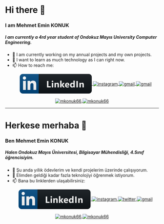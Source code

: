 
<h1>Hi there 👋</h1>
<h3> I am Mehmet Emin KONUK</h3>
<h5> I am currently a 4rd year student of Ondokuz Mayıs University Computer Engineering.</h5>

<ul>
  <li>🔭 I am currently working on my annual projects and my own projects.</li>
 <li>🌱 I want to learn as much technology as I can right now.</li>
 <li>📫 How to reach me: </li>
  <p align="center">
  <a href="https://www.linkedin.com/in/mkonuk66/">
    <img align="center" src="https://github.com/ryihan/ryihan-material/blob/main/Icon/linkedin.svg" alt="linkedin" />
  </a>
  <a href="https://www.instagram.com/mkonuk66">
    <img align="center" src="https://github.com/keikomori/icons-badges/blob/master/badges/Instagram/instagram.svg" alt="instagram" />
  </a> 
  <a href="https://www.twitter.com/mkonuk66">
    <img align="center" src="https://github.com/keikomori/icons-badges/blob/master/badges/Twitter/twitter.svg" alt="gmail" />
  </a>
  <a href="mailto:info@mkonuk.com">
    <img align="center" src="https://github.com/keikomori/icons-badges/blob/master/badges/Gmail/gmail.svg" alt="gmail" />
  </a>
</p>
</ul>

<p align="center">
	<a href="https://github.com/mkonuk66">
		  <img height="165em" align="center" src="https://github-readme-stats.vercel.app/api?username=mkonuk66&show_icons=true&locale=en&include_all_commits=true&count_private=true" alt="mkonuk66"/>
		  <img height="165em" align="center" src="https://github-readme-stats.vercel.app/api/top-langs?username=mkonuk66&show_icons=true&locale=en&layout=compact&langs_count=8" alt="mkonuk66"/>
	</a>
</p>

<hr />

<h1> Herkese merhaba 👋</h1>
<h3>Ben Mehmet Emin KONUK</h3>
<h5> Halen Ondokuz Mayıs Üniversitesi, Bilgisayar Mühendisliği, 4.Sınıf öğrencisiyim.</h5>

<ul>
  <li>🔭 Şu anda yıllık ödevlerim ve kendi projelerim üzerinde çalışıyorum.</li>
 <li>🌱 Elimden geldiği kadar fazla teknolojiyi öğrenmek istiyorum.</li>
 <li>📫 Bana bu linklerden ulaşabilirsiniz: </li>
  <p align="center">
  <a href="https://www.linkedin.com/in/mkonuk66/">
    <img align="center" src="https://github.com/ryihan/ryihan-material/blob/main/Icon/linkedin.svg" alt="linkedin" />
  </a>
  <a href="https://www.instagram.com/mkonuk66">
    <img align="center" src="https://github.com/keikomori/icons-badges/blob/master/badges/Instagram/instagram.svg" alt="instagram" />
  </a> 
  <a href="https://www.twitter.com/mkonuk66">
    <img align="center" src="https://github.com/keikomori/icons-badges/blob/master/badges/Twitter/twitter.svg" alt="twitter" />
  </a>
  <a href="mailto:info@mkonuk.com">
    <img align="center" src="https://github.com/keikomori/icons-badges/blob/master/badges/Gmail/gmail.svg" alt="gmail" />
  </a>
</p>
</ul>

<p align="center">
	<a href="https://github.com/mkonuk66">
		  <img height="165em" align="center" src="https://github-readme-stats.vercel.app/api?username=mkonuk66&show_icons=true&locale=tr&include_all_commits=true&count_private=true" alt="mkonuk66"/>
		  <img height="165em" align="center" src="https://github-readme-stats.vercel.app/api/top-langs?username=mkonuk66&show_icons=true&locale=tr&layout=compact&langs_count=8" alt="mkonuk66"/>
	</a>
</p>
